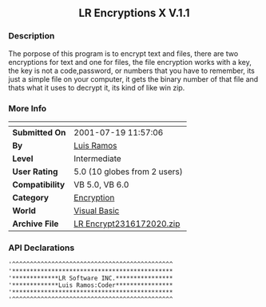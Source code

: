 ﻿<div align="center">

## LR Encryptions X V\.1\.1


</div>

### Description

The porpose of this program is to encrypt text and files, there are two encryptions for text and one for files, the file encryption works with a key, the key is not a code,password, or numbers that you have to remember, its just a simple file on your computer, it gets the binary number of that file and thats what it uses to decrypt it, its kind of like win zip.
 
### More Info
 


<span>             |<span>
---                |---
**Submitted On**   |2001-07-19 11:57:06
**By**             |[Luis Ramos](https://github.com/Planet-Source-Code/PSCIndex/blob/master/ByAuthor/luis-ramos.md)
**Level**          |Intermediate
**User Rating**    |5.0 (10 globes from 2 users)
**Compatibility**  |VB 5\.0, VB 6\.0
**Category**       |[Encryption](https://github.com/Planet-Source-Code/PSCIndex/blob/master/ByCategory/encryption__1-48.md)
**World**          |[Visual Basic](https://github.com/Planet-Source-Code/PSCIndex/blob/master/ByWorld/visual-basic.md)
**Archive File**   |[LR Encrypt2316172020\.zip](https://github.com/Planet-Source-Code/luis-ramos-lr-encryptions-x-v-1-1__1-25259/archive/master.zip)

### API Declarations

```
'^^^^^^^^^^^^^^^^^^^^^^^^^^^^^^^^^^^^^^^^^^^^^
'*********************************************
'*************LR Software INC.****************
'*************Luis Ramos:Coder****************
'*********************************************
'^^^^^^^^^^^^^^^^^^^^^^^^^^^^^^^^^^^^^^^^^^^^^
```





